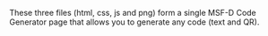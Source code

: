 These three files (html, css, js and png) form a single MSF-D Code Generator page that allows you to generate any code (text and QR).
